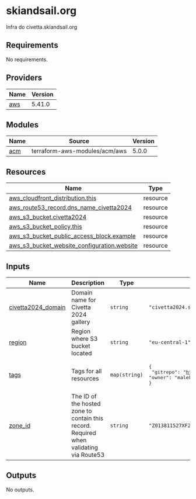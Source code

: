# skiandsail.org

Infra do civetta.skiandsail.org

## Requirements

No requirements.

## Providers

| Name | Version |
|------|---------|
| <a name="provider_aws"></a> [aws](#provider\_aws) | 5.41.0 |

## Modules

| Name | Source | Version |
|------|--------|---------|
| <a name="module_acm"></a> [acm](#module\_acm) | terraform-aws-modules/acm/aws | 5.0.0 |

## Resources

| Name | Type |
|------|------|
| [aws_cloudfront_distribution.this](https://registry.terraform.io/providers/hashicorp/aws/latest/docs/resources/cloudfront_distribution) | resource |
| [aws_route53_record.dns_name_civetta2024](https://registry.terraform.io/providers/hashicorp/aws/latest/docs/resources/route53_record) | resource |
| [aws_s3_bucket.civetta2024](https://registry.terraform.io/providers/hashicorp/aws/latest/docs/resources/s3_bucket) | resource |
| [aws_s3_bucket_policy.this](https://registry.terraform.io/providers/hashicorp/aws/latest/docs/resources/s3_bucket_policy) | resource |
| [aws_s3_bucket_public_access_block.example](https://registry.terraform.io/providers/hashicorp/aws/latest/docs/resources/s3_bucket_public_access_block) | resource |
| [aws_s3_bucket_website_configuration.website](https://registry.terraform.io/providers/hashicorp/aws/latest/docs/resources/s3_bucket_website_configuration) | resource |

## Inputs

| Name | Description | Type | Default | Required |
|------|-------------|------|---------|:--------:|
| <a name="input_civetta2024_domain"></a> [civetta2024\_domain](#input\_civetta2024\_domain) | Domain name for Civetta 2024 gallery | `string` | `"civetta2024.skiandsail.org"` | no |
| <a name="input_region"></a> [region](#input\_region) | Region where S3 bucket located | `string` | `"eu-central-1"` | no |
| <a name="input_tags"></a> [tags](#input\_tags) | Tags for all resources | `map(string)` | <pre>{<br>  "gitrepo": "https://github.com/malekmaciej/skinandsail",<br>  "owner": "malekmaciej"<br>}</pre> | no |
| <a name="input_zone_id"></a> [zone\_id](#input\_zone\_id) | The ID of the hosted zone to contain this record. Required when validating via Route53 | `string` | `"Z013811527XF22UY5WHIE"` | no |

## Outputs

No outputs.
